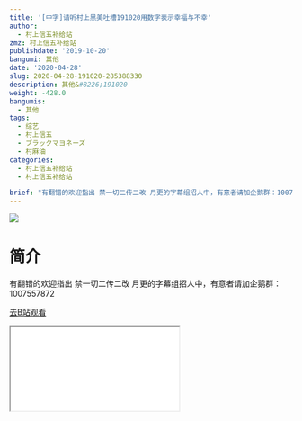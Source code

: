 ```yaml
---
title: '[中字]请听村上黑美吐槽191020用数字表示幸福与不幸'
author:
  - 村上信五补给站
zmz: 村上信五补给站
publishdate: '2019-10-20'
bangumi: 其他
date: '2020-04-28'
slug: 2020-04-28-191020-285388330
description: 其他&#8226;191020
weight: -428.0
bangumis:
  - 其他
tags:
  - 综艺
  - 村上信五
  - ブラックマヨネーズ
  - 村麻油
categories:
  - 村上信五补给站
  - 村上信五补给站

brief: "有翻错的欢迎指出 禁一切二传二改 月更的字幕组招人中，有意者请加企鹅群：1007557872"
---
```

![](https://raw.githubusercontent.com/tcgriffith/owaraisite/master/static/tmpimg/6acf18660fdefe06e72a7e8f0b6e8b35b27a3630.jpg.480.jpg)
# 简介  
有翻错的欢迎指出
禁一切二传二改
月更的字幕组招人中，有意者请加企鹅群：1007557872  

[去B站观看](https://www.bilibili.com/video/av285388330/)
<div class ="resp-container"><iframe class="testiframe" src="//player.bilibili.com/player.html?aid=285388330"", scrolling="no", allowfullscreen="true" > </iframe></div> 
